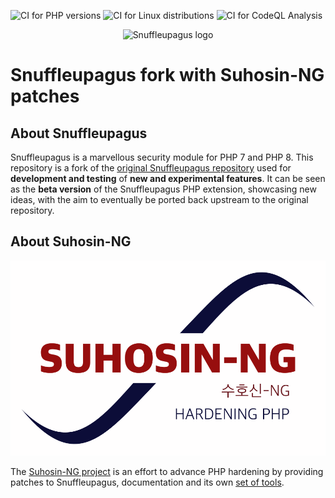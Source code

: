 ![CI for PHP versions](https://github.com/sektioneins/snuffleupagus/actions/workflows/builds.yml/badge.svg)
![CI for Linux distributions](https://github.com/sektioneins/snuffleupagus/actions/workflows/distributions.yml/badge.svg)
![CI for CodeQL Analysis](https://github.com/sektioneins/snuffleupagus/actions/workflows/codeql-analysis.yml/badge.svg)

<p align="center">
  <img src="https://github.com/sektioneins/snuffleupagus/blob/master/doc/source/_static/sp.png" alt="Snuffleupagus logo" width="200">

  # Snuffleupagus fork with Suhosin-NG patches
  
</p>


## About Snuffleupagus

Snuffleupagus is a marvellous security module for PHP 7 and PHP 8. This repository is a fork of the [original Snuffleupagus repository](https://github.com/jvoisin/snuffleupagus) used for **development and testing** of **new and experimental features**. It can be seen as the **beta version** of the Snuffleupagus PHP extension, showcasing new ideas, with the aim to eventually be ported back upstream to the original repository.

## About Suhosin-NG

![suhosin-ng logo](https://github.com/sektioneins/suhosin-ng/blob/master/logo/suhosin-ng-logo.svg)

The [Suhosin-NG project](https://github.com/sektioneins/suhosin-ng) is an effort to advance PHP hardening by providing patches to Snuffleupagus, documentation and its own [set of tools](https://github.com/sektioneins/sng-tools).
